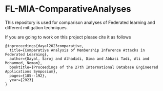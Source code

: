 # FL-MIA-ComparativeAnalyses
This repository is used for comparison analyses of Federated learning and different mitigation techniques.

If you are going to work on this project please cite it as follows <br/>

```
@inproceedings{dayal2023comparative,
  title={Comparative Analysis of Membership Inference Attacks in Federated Learning},
  author={Dayal, Saroj and Alhadidi, Dima and Abbasi Tadi, Ali and Mohammed, Noman},
  booktitle={Proceedings of the 27th International Database Engineered Applications Symposium},
  pages={185--192},
  year={2023}
}
```

